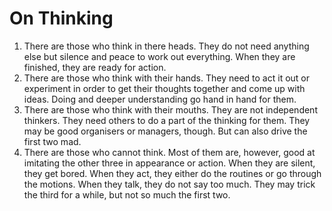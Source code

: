 # On Thinking #

1. There are those who think in there heads. They do not need anything else but silence and peace to work out everything. When they are finished, they are ready for action.
2. There are those who think with their hands. They need to act it out or experiment in order to get their thoughts together and come up with ideas. Doing and deeper understanding go hand in hand for them.
3. There are those who think with their mouths. They are not independent thinkers. They need others to do a part of the thinking for them. They may be good organisers or managers, though. But can also drive the first two mad.
4. There are those who cannot think. Most of them are, however, good at imitating the other three in appearance or action. When they are silent, they get bored. When they act, they either do the routines or go through the motions. When they talk, they do not say too much. They may trick the third for a while, but not so much the first two.
